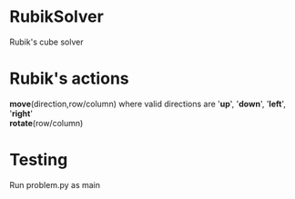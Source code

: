 # RubikSolver
Rubik's cube solver

# Rubik's actions
<b>move</b>(direction,row/column) where valid directions are '<b>up</b>', '<b>down</b>', '<b>left</b>', '<b>right</b>'  
<b>rotate</b>(row/column)

# Testing
Run problem.py as main

